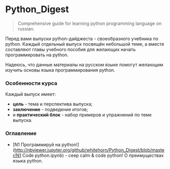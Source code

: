 # Python_Digest

> Comprehensive guide for learning python programming language on russian.

Перед вами выпуски python-дайджеста - своеобразного учебника по python. Каждый отдельный выпуск посвящён небольшой теме, а вместе составляют главы учебного пособия для желающих начать программировать на python.

Надеюсь, что данные материалы на русском языке помогут желающим изучить основы языка программирования python.

### Особенности курса

Каждый выпуск имеет:

+ **цель** - тема и перспектива выпуска;
+ **заключение** - подведение итогов;
+ и **практический блок** - набор примеров и упражнений по теме выпуска.

### Оглавление

+ [N1 Программируй на python!](http://nbviewer.jupyter.org/github/whitehorn/Python_Digest/blob/master/N1 Code python.ipynb) - ceep calm & code python! О преимуществах языка python.
